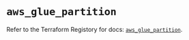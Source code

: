 # `aws_glue_partition`

Refer to the Terraform Registory for docs: [`aws_glue_partition`](https://www.terraform.io/docs/providers/aws/r/glue_partition).
